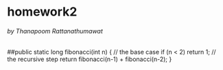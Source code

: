 # homework2
###### by Thanapoom Rattanathumawat

##public static long fibonacci(int n) {
 // the base case
 if (n < 2) return 1;
 // the recursive step
 return fibonacci(n-1) + fibonacci(n-2);
}
